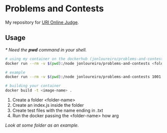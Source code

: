 # Problems and Contests
My repository for [URI Online Judge](https://www.urionlinejudge.com.br/).

## Usage
*\* Need the **pwd** command in your shell.*
```bash
# using my container on the dockerhub (jonloureiro/problems-and-contests)
docker run --rm -v $(pwd):/node jonloureiro/problems-and-contests <folder-name>

# example
docker run --rm -v $(pwd):/node jonloureiro/problems-and-contests 1001

# building your container
docker build -t <image-name> .
```

1. Create a folder \<folder-name>
2. Create an index.js inside the folder
3. Create test files with the name ending in .txt
4. Run the docker passing the \<folder-name> how arg

*Look at some folder as an example.*
